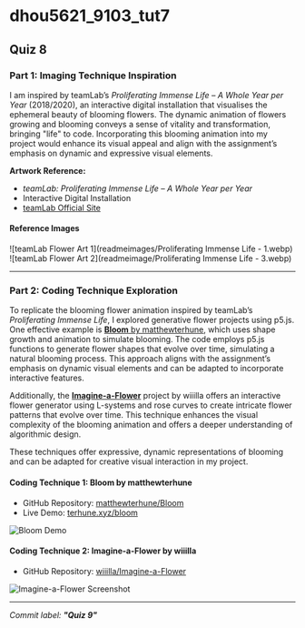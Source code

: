 # dhou5621_9103_tut7

## Quiz 8

### Part 1: Imaging Technique Inspiration

I am inspired by teamLab’s _Proliferating Immense Life – A Whole Year per Year_ (2018/2020), an interactive digital installation that visualises the ephemeral beauty of blooming flowers. The dynamic animation of flowers growing and blooming conveys a sense of vitality and transformation, bringing "life" to code. Incorporating this blooming animation into my project would enhance its visual appeal and align with the assignment’s emphasis on dynamic and expressive visual elements.

**Artwork Reference:**
- _teamLab: Proliferating Immense Life – A Whole Year per Year_
- Interactive Digital Installation
- [teamLab Official Site](https://www.teamlab.art/w/proliferating_immense_life/)

#### Reference Images

![teamLab Flower Art 1](readmeimages/Proliferating Immense Life - 1.webp)  
![teamLab Flower Art 2](readmeimage/Proliferating Immense Life - 3.webp)

---

### Part 2: Coding Technique Exploration

To replicate the blooming flower animation inspired by teamLab’s *Proliferating Immense Life*, I explored generative flower projects using p5.js. One effective example is [**Bloom** by matthewterhune](https://github.com/matthewterhune/Bloom), which uses shape growth and animation to simulate blooming. The code employs p5.js functions to generate flower shapes that evolve over time, simulating a natural blooming process. This approach aligns with the assignment’s emphasis on dynamic visual elements and can be adapted to incorporate interactive features.

Additionally, the [**Imagine-a-Flower**](https://github.com/wiiilla/Imagine-a-Flower) project by wiiilla offers an interactive flower generator using L-systems and rose curves to create intricate flower patterns that evolve over time. This technique enhances the visual complexity of the blooming animation and offers a deeper understanding of algorithmic design.

These techniques offer expressive, dynamic representations of blooming and can be adapted for creative visual interaction in my project.

#### Coding Technique 1: Bloom by matthewterhune
- GitHub Repository: [matthewterhune/Bloom](https://github.com/matthewterhune/Bloom)
- Live Demo: [terhune.xyz/bloom](http://terhune.xyz/bloom)

![Bloom Demo](https://github.com/matthewterhune/Bloom/raw/master/screenshot.png)

#### Coding Technique 2: Imagine-a-Flower by wiiilla
- GitHub Repository: [wiiilla/Imagine-a-Flower](https://github.com/wiiilla/Imagine-a-Flower)

![Imagine-a-Flower Screenshot](https://github.com/wiiilla/Imagine-a-Flower/raw/master/screenshot.png)

---

_Commit label: **"Quiz 9"**_
